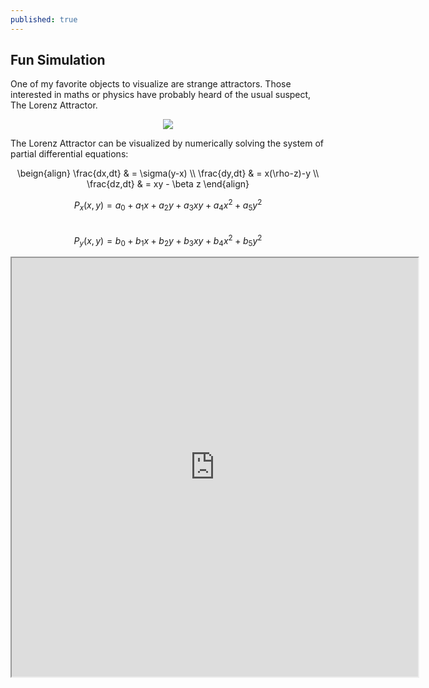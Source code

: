 ```yaml
---
published: true
---
```

## Fun Simulation

One of my favorite objects to visualize are strange attractors. Those interested in maths or physics have probably heard of the usual suspect, The Lorenz Attractor.  

<p align="center">
  <img src="https://upload.wikimedia.org/wikipedia/commons/1/13/A_Trajectory_Through_Phase_Space_in_a_Lorenz_Attractor.gif">
</p>  

The Lorenz Attractor can be visualized by numerically solving the system of partial differential equations:

<p align="center">
\beign{align}
\frac{dx,dt} & = \sigma(y-x) \\
\frac{dy,dt} & = x(\rho-z)-y \\  
\frac{dz,dt} & = xy - \beta z  
\end{align}
</p>

$$P_x(x,y) = a_0+a_1x+a_2y+a_3xy+a_4x^2+a_5y^2$$  
$$P_y(x,y) = b_0+b_1x+b_2y+b_3xy+b_4x^2+b_5y^2$$  
<iframe src="https://www.openprocessing.org/sketch/646277/embed/" width="650" height="670"></iframe>
